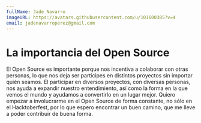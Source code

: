 ```yaml
---
fullName: Jade Navarro
imageURL: https://avatars.githubusercontent.com/u/101600385?v=4
email: jadenavarroperez@gmail.com
---
```


# La importancia del Open Source

El Open Source es importante porque nos incentiva a colaborar con otras personas, lo que nos deja ser participes en distintos proyectos sin importar quién seamos. El participar en diversos proyectos, con diversas personas, nos ayuda a expandir nuestro entendimiento, así como la forma en la que vemos el mundo y ayudamos a convertirlo en un lugar mejor.
Quiero empezar a involucrarme en el Open Source de forma constante, no sólo en el Hacktoberfest, por lo que espero
encontrar un buen camino, que me lleve a poder contribuir de buena forma.
